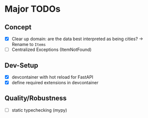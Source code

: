 # Major TODOs

## Concept

- [x] Clear up domain: are the data best interpreted as being cities? -> Rename to `Items`
- [ ] Centralized Exceptions (ItemNotFound)
## Dev-Setup

- [x] devcontainer with hot reload for FastAPI
- [x] define required extensions in devcontainer

## Quality/Robustness

- [ ] static typechecking (mypy)